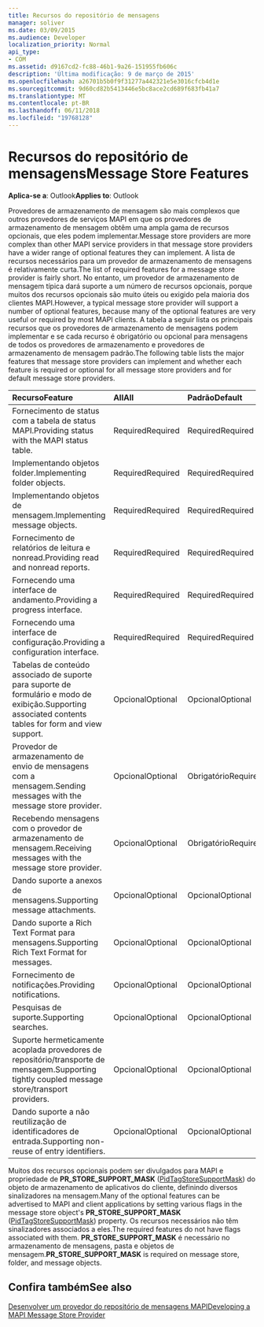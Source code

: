 ```yaml
---
title: Recursos do repositório de mensagens
manager: soliver
ms.date: 03/09/2015
ms.audience: Developer
localization_priority: Normal
api_type:
- COM
ms.assetid: d9167cd2-fc88-46b1-9a26-151955fb606c
description: 'Última modificação: 9 de março de 2015'
ms.openlocfilehash: a26701b5b0f9f31277a442321e5e3016cfcb4d1e
ms.sourcegitcommit: 9d60cd82b5413446e5bc8ace2cd689f683fb41a7
ms.translationtype: MT
ms.contentlocale: pt-BR
ms.lasthandoff: 06/11/2018
ms.locfileid: "19768128"
---
```

# <a name="message-store-features"></a><span data-ttu-id="de91b-103">Recursos do repositório de mensagens</span><span class="sxs-lookup"><span data-stu-id="de91b-103">Message Store Features</span></span>

  
  
<span data-ttu-id="de91b-104">**Aplica-se a**: Outlook</span><span class="sxs-lookup"><span data-stu-id="de91b-104">**Applies to**: Outlook</span></span> 
  
<span data-ttu-id="de91b-105">Provedores de armazenamento de mensagem são mais complexos que outros provedores de serviços MAPI em que os provedores de armazenamento de mensagem obtêm uma ampla gama de recursos opcionais, que eles podem implementar.</span><span class="sxs-lookup"><span data-stu-id="de91b-105">Message store providers are more complex than other MAPI service providers in that message store providers have a wider range of optional features they can implement.</span></span> <span data-ttu-id="de91b-106">A lista de recursos necessários para um provedor de armazenamento de mensagens é relativamente curta.</span><span class="sxs-lookup"><span data-stu-id="de91b-106">The list of required features for a message store provider is fairly short.</span></span> <span data-ttu-id="de91b-107">No entanto, um provedor de armazenamento de mensagem típica dará suporte a um número de recursos opcionais, porque muitos dos recursos opcionais são muito úteis ou exigido pela maioria dos clientes MAPI.</span><span class="sxs-lookup"><span data-stu-id="de91b-107">However, a typical message store provider will support a number of optional features, because many of the optional features are very useful or required by most MAPI clients.</span></span> <span data-ttu-id="de91b-108">A tabela a seguir lista os principais recursos que os provedores de armazenamento de mensagens podem implementar e se cada recurso é obrigatório ou opcional para mensagens de todos os provedores de armazenamento e provedores de armazenamento de mensagem padrão.</span><span class="sxs-lookup"><span data-stu-id="de91b-108">The following table lists the major features that message store providers can implement and whether each feature is required or optional for all message store providers and for default message store providers.</span></span>
  
|<span data-ttu-id="de91b-109">**Recurso**</span><span class="sxs-lookup"><span data-stu-id="de91b-109">**Feature**</span></span>|<span data-ttu-id="de91b-110">**All**</span><span class="sxs-lookup"><span data-stu-id="de91b-110">**All**</span></span>|<span data-ttu-id="de91b-111">**Padrão**</span><span class="sxs-lookup"><span data-stu-id="de91b-111">**Default**</span></span>|
|:-----|:-----|:-----|
|<span data-ttu-id="de91b-112">Fornecimento de status com a tabela de status MAPI.</span><span class="sxs-lookup"><span data-stu-id="de91b-112">Providing status with the MAPI status table.</span></span>  <br/> |<span data-ttu-id="de91b-113">Required</span><span class="sxs-lookup"><span data-stu-id="de91b-113">Required</span></span>  <br/> |<span data-ttu-id="de91b-114">Required</span><span class="sxs-lookup"><span data-stu-id="de91b-114">Required</span></span>  <br/> |
|<span data-ttu-id="de91b-115">Implementando objetos folder.</span><span class="sxs-lookup"><span data-stu-id="de91b-115">Implementing folder objects.</span></span>  <br/> |<span data-ttu-id="de91b-116">Required</span><span class="sxs-lookup"><span data-stu-id="de91b-116">Required</span></span>  <br/> |<span data-ttu-id="de91b-117">Required</span><span class="sxs-lookup"><span data-stu-id="de91b-117">Required</span></span>  <br/> |
|<span data-ttu-id="de91b-118">Implementando objetos de mensagem.</span><span class="sxs-lookup"><span data-stu-id="de91b-118">Implementing message objects.</span></span>  <br/> |<span data-ttu-id="de91b-119">Required</span><span class="sxs-lookup"><span data-stu-id="de91b-119">Required</span></span>  <br/> |<span data-ttu-id="de91b-120">Required</span><span class="sxs-lookup"><span data-stu-id="de91b-120">Required</span></span>  <br/> |
|<span data-ttu-id="de91b-121">Fornecimento de relatórios de leitura e nonread.</span><span class="sxs-lookup"><span data-stu-id="de91b-121">Providing read and nonread reports.</span></span>  <br/> |<span data-ttu-id="de91b-122">Required</span><span class="sxs-lookup"><span data-stu-id="de91b-122">Required</span></span>  <br/> |<span data-ttu-id="de91b-123">Required</span><span class="sxs-lookup"><span data-stu-id="de91b-123">Required</span></span>  <br/> |
|<span data-ttu-id="de91b-124">Fornecendo uma interface de andamento.</span><span class="sxs-lookup"><span data-stu-id="de91b-124">Providing a progress interface.</span></span>  <br/> |<span data-ttu-id="de91b-125">Required</span><span class="sxs-lookup"><span data-stu-id="de91b-125">Required</span></span>  <br/> |<span data-ttu-id="de91b-126">Required</span><span class="sxs-lookup"><span data-stu-id="de91b-126">Required</span></span>  <br/> |
|<span data-ttu-id="de91b-127">Fornecendo uma interface de configuração.</span><span class="sxs-lookup"><span data-stu-id="de91b-127">Providing a configuration interface.</span></span>  <br/> |<span data-ttu-id="de91b-128">Required</span><span class="sxs-lookup"><span data-stu-id="de91b-128">Required</span></span>  <br/> |<span data-ttu-id="de91b-129">Required</span><span class="sxs-lookup"><span data-stu-id="de91b-129">Required</span></span>  <br/> |
|<span data-ttu-id="de91b-130">Tabelas de conteúdo associado de suporte para suporte de formulário e modo de exibição.</span><span class="sxs-lookup"><span data-stu-id="de91b-130">Supporting associated contents tables for form and view support.</span></span>  <br/> |<span data-ttu-id="de91b-131">Opcional</span><span class="sxs-lookup"><span data-stu-id="de91b-131">Optional</span></span>  <br/> |<span data-ttu-id="de91b-132">Opcional</span><span class="sxs-lookup"><span data-stu-id="de91b-132">Optional</span></span>  <br/> |
|<span data-ttu-id="de91b-133">Provedor de armazenamento de envio de mensagens com a mensagem.</span><span class="sxs-lookup"><span data-stu-id="de91b-133">Sending messages with the message store provider.</span></span>  <br/> |<span data-ttu-id="de91b-134">Opcional</span><span class="sxs-lookup"><span data-stu-id="de91b-134">Optional</span></span>  <br/> |<span data-ttu-id="de91b-135">Obrigatório</span><span class="sxs-lookup"><span data-stu-id="de91b-135">Required</span></span>  <br/> |
|<span data-ttu-id="de91b-136">Recebendo mensagens com o provedor de armazenamento de mensagem.</span><span class="sxs-lookup"><span data-stu-id="de91b-136">Receiving messages with the message store provider.</span></span>  <br/> |<span data-ttu-id="de91b-137">Opcional</span><span class="sxs-lookup"><span data-stu-id="de91b-137">Optional</span></span>  <br/> |<span data-ttu-id="de91b-138">Obrigatório</span><span class="sxs-lookup"><span data-stu-id="de91b-138">Required</span></span>  <br/> |
|<span data-ttu-id="de91b-139">Dando suporte a anexos de mensagens.</span><span class="sxs-lookup"><span data-stu-id="de91b-139">Supporting message attachments.</span></span>  <br/> |<span data-ttu-id="de91b-140">Opcional</span><span class="sxs-lookup"><span data-stu-id="de91b-140">Optional</span></span>  <br/> |<span data-ttu-id="de91b-141">Opcional</span><span class="sxs-lookup"><span data-stu-id="de91b-141">Optional</span></span>  <br/> |
|<span data-ttu-id="de91b-142">Dando suporte a Rich Text Format para mensagens.</span><span class="sxs-lookup"><span data-stu-id="de91b-142">Supporting Rich Text Format for messages.</span></span>  <br/> |<span data-ttu-id="de91b-143">Opcional</span><span class="sxs-lookup"><span data-stu-id="de91b-143">Optional</span></span>  <br/> |<span data-ttu-id="de91b-144">Opcional</span><span class="sxs-lookup"><span data-stu-id="de91b-144">Optional</span></span>  <br/> |
|<span data-ttu-id="de91b-145">Fornecimento de notificações.</span><span class="sxs-lookup"><span data-stu-id="de91b-145">Providing notifications.</span></span>  <br/> |<span data-ttu-id="de91b-146">Opcional</span><span class="sxs-lookup"><span data-stu-id="de91b-146">Optional</span></span>  <br/> |<span data-ttu-id="de91b-147">Opcional</span><span class="sxs-lookup"><span data-stu-id="de91b-147">Optional</span></span>  <br/> |
|<span data-ttu-id="de91b-148">Pesquisas de suporte.</span><span class="sxs-lookup"><span data-stu-id="de91b-148">Supporting searches.</span></span>  <br/> |<span data-ttu-id="de91b-149">Opcional</span><span class="sxs-lookup"><span data-stu-id="de91b-149">Optional</span></span>  <br/> |<span data-ttu-id="de91b-150">Opcional</span><span class="sxs-lookup"><span data-stu-id="de91b-150">Optional</span></span>  <br/> |
|<span data-ttu-id="de91b-151">Suporte hermeticamente acoplada provedores de repositório/transporte de mensagem.</span><span class="sxs-lookup"><span data-stu-id="de91b-151">Supporting tightly coupled message store/transport providers.</span></span>  <br/> |<span data-ttu-id="de91b-152">Opcional</span><span class="sxs-lookup"><span data-stu-id="de91b-152">Optional</span></span>  <br/> |<span data-ttu-id="de91b-153">Opcional</span><span class="sxs-lookup"><span data-stu-id="de91b-153">Optional</span></span>  <br/> |
|<span data-ttu-id="de91b-154">Dando suporte a não reutilização de identificadores de entrada.</span><span class="sxs-lookup"><span data-stu-id="de91b-154">Supporting non-reuse of entry identifiers.</span></span>  <br/> |<span data-ttu-id="de91b-155">Opcional</span><span class="sxs-lookup"><span data-stu-id="de91b-155">Optional</span></span>  <br/> |<span data-ttu-id="de91b-156">Opcional</span><span class="sxs-lookup"><span data-stu-id="de91b-156">Optional</span></span>  <br/> |
   
<span data-ttu-id="de91b-157">Muitos dos recursos opcionais podem ser divulgados para MAPI e propriedade de **PR_STORE_SUPPORT_MASK** ([PidTagStoreSupportMask](pidtagstoresupportmask-canonical-property.md)) do objeto de armazenamento de aplicativos do cliente, definindo diversos sinalizadores na mensagem.</span><span class="sxs-lookup"><span data-stu-id="de91b-157">Many of the optional features can be advertised to MAPI and client applications by setting various flags in the message store object's **PR_STORE_SUPPORT_MASK** ([PidTagStoreSupportMask](pidtagstoresupportmask-canonical-property.md)) property.</span></span> <span data-ttu-id="de91b-158">Os recursos necessários não têm sinalizadores associados a eles.</span><span class="sxs-lookup"><span data-stu-id="de91b-158">The required features do not have flags associated with them.</span></span> <span data-ttu-id="de91b-159">**PR_STORE_SUPPORT_MASK** é necessário no armazenamento de mensagens, pasta e objetos de mensagem.</span><span class="sxs-lookup"><span data-stu-id="de91b-159">**PR_STORE_SUPPORT_MASK** is required on message store, folder, and message objects.</span></span> 
  
## <a name="see-also"></a><span data-ttu-id="de91b-160">Confira também</span><span class="sxs-lookup"><span data-stu-id="de91b-160">See also</span></span>



[<span data-ttu-id="de91b-161">Desenvolver um provedor do repositório de mensagens MAPI</span><span class="sxs-lookup"><span data-stu-id="de91b-161">Developing a MAPI Message Store Provider</span></span>](developing-a-mapi-message-store-provider.md)

